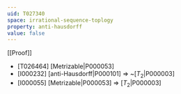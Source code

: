 ```yaml
---
uid: T027340
space: irrational-sequence-toplogy
property: anti-hausdorff
value: false
---
```

[[Proof]]

* [T026464] [Metrizable|P000053]
* [I000232] [anti-Hausdorff|P000101] => ~[$T_2$|P000003]
* [I000055] [Metrizable|P000053] => [$T_2$|P000003]

